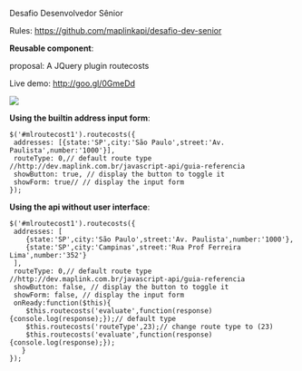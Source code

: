 Desafio Desenvolvedor Sênior

Rules: https://github.com/maplinkapi/desafio-dev-senior

**Reusable component**:

proposal: A JQuery plugin routecosts

Live demo: http://goo.gl/0GmeDd

![](https://690d12d2d43782056e2fc543f5edec31c17b4127.googledrive.com/host/0Bx8SjyJJ1zQ3djdDQVJYalU5NHM/examples.png)

**Using the builtin address input form**:
    
    $('#mlroutecost1').routecosts({
     addresses: [{state:'SP',city:'São Paulo',street:'Av. Paulista',number:'1000'}],
     routeType: 0,// default route type //http://dev.maplink.com.br/javascript-api/guia-referencia
     showButton: true, // display the button to toggle it
     showForm: true// // display the input form
    });

**Using the api without user interface**:
   
    $('#mlroutecost1').routecosts({
     addresses: [
        {state:'SP',city:'São Paulo',street:'Av. Paulista',number:'1000'},
        {state:'SP',city:'Campinas',street:'Rua Prof Ferreira Lima',number:'352'}
     ],
     routeType: 0,// default route type //http://dev.maplink.com.br/javascript-api/guia-referencia
     showButton: false, // display the button to toggle it
     showForm: false, // display the input form
     onReady:function($this){
        $this.routecosts('evaluate',function(response){console.log(response);});// default type
        $this.routecosts('routeType',23);// change route type to (23)
        $this.routecosts('evaluate',function(response){console.log(response);});
       }
    }); 

